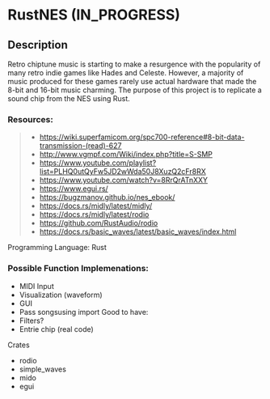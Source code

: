 # RustNES (IN_PROGRESS)

## Description
Retro chiptune music is starting to make a resurgence with the popularity of many retro indie games like Hades and Celeste. However, a majority of music produced for these games rarely use actual hardware that made the 8-bit and 16-bit music charming. The purpose of this project is to replicate a sound chip from the NES using Rust. 


### Resources:
>* https://wiki.superfamicom.org/spc700-reference#8-bit-data-transmission-(read)-627
>* http://www.vgmpf.com/Wiki/index.php?title=S-SMP
>* https://www.youtube.com/playlist?list=PLHQ0utQyFw5JD2wWda50J8XuzQ2cFr8RX
>* https://www.youtube.com/watch?v=8RrQrATnXXY
>* https://www.egui.rs/
>* https://bugzmanov.github.io/nes_ebook/
>* https://docs.rs/midly/latest/midly/
>* https://docs.rs/midly/latest/rodio
>* https://github.com/RustAudio/rodio
>* https://docs.rs/basic_waves/latest/basic_waves/index.html

Programming Language: Rust

### Possible Function Implemenations:
* MIDI Input
* Visualization (waveform)
* GUI
* Pass songsusing import 
Good to have:
* Filters?
* Entrie chip (real code)

Crates
* rodio
* simple_waves
* mido
* egui


